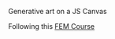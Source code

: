 Generative art on a JS Canvas

Following this [FEM Course](https://frontendmasters.com/courses/canvas-webgl)


